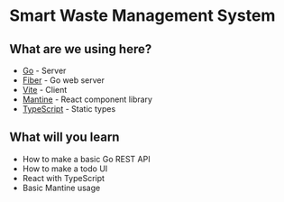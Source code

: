# Smart Waste Management System

## What are we using here?
* [Go](https://go.dev/) - Server
* [Fiber](https://github.com/gofiber/fiber) - Go web server
* [Vite](https://vitejs.dev/) - Client
* [Mantine](https://mantine.dev/) - React component library
* [TypeScript](https://www.typescriptlang.org/) - Static types


## What will you learn
* How to make a basic Go REST API
* How to make a todo UI
* React with TypeScript
* Basic Mantine usage